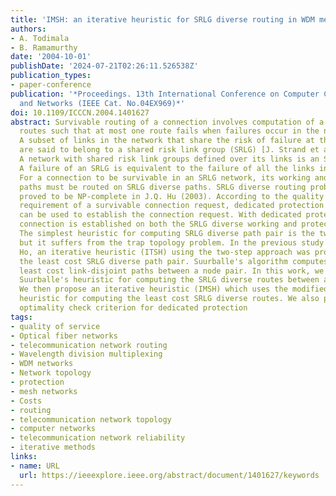 ```yaml
---
title: 'IMSH: an iterative heuristic for SRLG diverse routing in WDM mesh networks'
authors:
- A. Todimala
- B. Ramamurthy
date: '2004-10-01'
publishDate: '2024-07-21T02:26:11.526538Z'
publication_types:
- paper-conference
publication: '*Proceedings. 13th International Conference on Computer Communications
  and Networks (IEEE Cat. No.04EX969)*'
doi: 10.1109/ICCCN.2004.1401627
abstract: Survivable routing of a connection involves computation of a pair of diverse
  routes such that at most one route fails when failures occur in the network topology.
  A subset of links in the network that share the risk of failure at the same time
  are said to belong to a shared risk link group (SRLG) [J. Strand et al., Feb 2001].
  A network with shared risk link groups defined over its links is an SRLG network.
  A failure of an SRLG is equivalent to the failure of all the links in the SRLG.
  For a connection to be survivable in an SRLG network, its working and protection
  paths must be routed on SRLG diverse paths. SRLG diverse routing problem has been
  proved to be NP-complete in J.Q. Hu (2003). According to the quality of service
  requirement of a survivable connection request, dedicated protection or shared protection
  can be used to establish the connection request. With dedicated protection, the
  connection is established on both the SRLG diverse working and protection paths.
  The simplest heuristic for computing SRLG diverse path pair is the two-step approach,
  but it suffers from the trap topology problem. In the previous study by Pin-Han
  Ho, an iterative heuristic (ITSH) using the two-step approach was proposed to compute
  the least cost SRLG diverse path pair. Suurballe's algorithm computes a pair of
  least cost link-disjoint paths between a node pair. In this work, we present a modified
  Suurballe's heuristic for computing the SRLG diverse routes between a node pair.
  We then propose an iterative heuristic (IMSH) which uses the modified Suurballe's
  heuristic for computing the least cost SRLG diverse routes. We also present an 1/2-cost-improvement
  optimality check criterion for dedicated protection
tags:
- quality of service
- Optical fiber networks
- telecommunication network routing
- Wavelength division multiplexing
- WDM networks
- Network topology
- protection
- mesh networks
- Costs
- routing
- telecommunication network topology
- computer networks
- telecommunication network reliability
- iterative methods
links:
- name: URL
  url: https://ieeexplore.ieee.org/abstract/document/1401627/keywords
---
```

